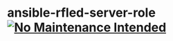 # ansible-rfled-server-role [![No Maintenance Intended](http://unmaintained.tech/badge.svg)](http://unmaintained.tech/)
